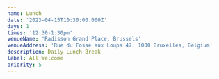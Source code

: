 ```yaml
---
name: Lunch
date: '2023-04-15T10:30:00.000Z'
days: 1
times: '12:30-1:30pm'
venueName: 'Radisson Grand Place, Brussels'
venueAddress: 'Rue du Fossé aux Loups 47, 1000 Bruxelles, Belgium'
description: Daily Lunch Break
label: All Welcome
priority: 5
---
```












